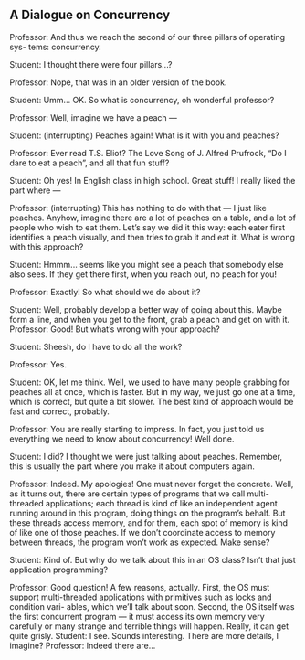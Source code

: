 ## A Dialogue on Concurrency

Professor: And thus we reach the second of our three pillars of operating sys- tems: concurrency.

Student: I thought there were four pillars...?

Professor: Nope, that was in an older version of the book.

Student: Umm... OK. So what is concurrency, oh wonderful professor?

Professor: Well, imagine we have a peach —

Student: (interrupting) Peaches again! What is it with you and peaches?

Professor: Ever read T.S. Eliot? The Love Song of J. Alfred Prufrock, “Do I dare to eat a peach”, and all that fun stuff?

Student: Oh yes! In English class in high school. Great stuff! I really liked the part where —

Professor: (interrupting) This has nothing to do with that — I just like peaches. Anyhow, imagine there are a lot of peaches on a table, and a lot of people who wish to eat them. Let’s say we did it this way: each eater first identifies a peach visually, and then tries to grab it and eat it. What is wrong with this approach?

Student: Hmmm... seems like you might see a peach that somebody else also sees. If they get there first, when you reach out, no peach for you!

Professor: Exactly! So what should we do about it?

Student: Well, probably develop a better way of going about this. Maybe form a
line, and when you get to the front, grab a peach and get on with it. Professor: Good! But what’s wrong with your approach? 

Student: Sheesh, do I have to do all the work?

Professor: Yes.

Student: OK, let me think. Well, we used to have many people grabbing for peaches all at once, which is faster. But in my way, we just go one at a time, which is correct, but quite a bit slower. The best kind of approach would be fast and correct, probably.

Professor: You are really starting to impress. In fact, you just told us everything we need to know about concurrency! Well done.

Student: I did? I thought we were just talking about peaches. Remember, this is usually the part where you make it about computers again.

Professor: Indeed. My apologies! One must never forget the concrete. Well, as it turns out, there are certain types of programs that we call multi-threaded applications; each thread is kind of like an independent agent running around in this program, doing things on the program’s behalf. But these threads access memory, and for them, each spot of memory is kind of like one of those peaches. If we don’t coordinate access to memory between threads, the program won’t work as expected. Make sense?

Student: Kind of. But why do we talk about this in an OS class? Isn’t that just application programming?

Professor: Good question! A few reasons, actually. First, the OS must support multi-threaded applications with primitives such as locks and condition vari- ables, which we’ll talk about soon. Second, the OS itself was the first concurrent program — it must access its own memory very carefully or many strange and terrible things will happen. Really, it can get quite grisly.
Student: I see. Sounds interesting. There are more details, I imagine? Professor: Indeed there are...